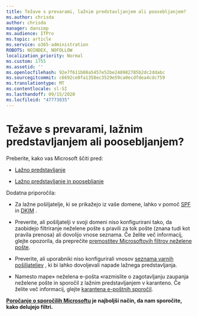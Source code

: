 ```yaml
---
title: Težave s prevarami, lažnim predstavljanjem ali poosebljanjem?
ms.author: chrisda
author: chrisda
manager: dansimp
ms.audience: ITPro
ms.topic: article
ms.service: o365-administration
ROBOTS: NOINDEX, NOFOLLOW
localization_priority: Normal
ms.custom: 1755
ms.assetid: ''
ms.openlocfilehash: 92e7f611b08a5457e52be248982785b2dc2ddabc
ms.sourcegitcommit: c6692ce0fa1358ec3529e59ca0ecdfdea4cdc759
ms.translationtype: MT
ms.contentlocale: sl-SI
ms.lasthandoff: 09/15/2020
ms.locfileid: "47773035"
---
```

# <a name="issues-with-spoofing-phishing-or-impersonation"></a>Težave s prevarami, lažnim predstavljanjem ali poosebljanjem?

Preberite, kako vas Microsoft ščiti pred:

- [Lažno predstavljanje](https://docs.microsoft.com/microsoft-365/security/office-365-security/anti-spoofing-protection)

- [Lažno predstavljanje in poosebljanje](https://docs.microsoft.com/microsoft-365/security/office-365-security/atp-anti-phishing)

Dodatna priporočila:

- Za lažne pošiljatelje, ki se prikažejo iz vaše domene, lahko v pomoč [SPF](https://docs.microsoft.com/microsoft-365/security/office-365-security/set-up-spf-in-office-365-to-help-prevent-spoofing) in [DKIM](https://docs.microsoft.com/microsoft-365/security/office-365-security/use-dkim-to-validate-outbound-email) .

- Preverite, ali pošiljatelji v svoji domeni niso konfigurirani tako, da zaobidejo filtriranje neželene pošte s pravili za tok pošte (znana tudi kot pravila prenosa) ali dovolijo vnose seznama. Če želite več informacij, glejte opozorila, da preprečite [premostitev Microsoftovih filtrov neželene pošte](https://docs.microsoft.com/exchange/troubleshoot/antispam/cautions-against-bypassing-spam-filters).

- Preverite, ali uporabniki niso konfigurirali vnosov [seznama varnih pošiljateljev](https://support.office.com/article/BE1BAEA0-BEAB-4A30-B968-9004332336CE) , ki bi lahko dovoljevali napade lažnega predstavljanja.

- Namesto mape» neželena e-pošta «razmislite o zagotavljanju zaupanja neželene pošte in sporočil z lažnim predstavljanjem v karanteno. Če želite več informacij, glejte [karantena e-poštnih sporočil](https://docs.microsoft.com/microsoft-365/security/office-365-security/quarantine-email-messages).

**[Poročanje o sporočilih Microsoftu](https://support.office.com/article/b5caa9f1-cdf3-4443-af8c-ff724ea719d2) je najboljši način, da nam sporočite, kako delujejo filtri.**
